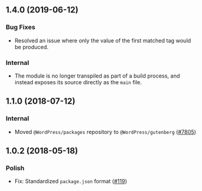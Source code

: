 ## 1.4.0 (2019-06-12)

### Bug Fixes

- Resolved an issue where only the value of the first matched tag would be produced.

### Internal

- The module is no longer transpiled as part of a build process, and instead exposes its source directly as the `main` file.

## 1.1.0 (2018-07-12)

### Internal

- Moved `@WordPress/packages` repository to `@WordPress/gutenberg` ([#7805](https://github.com/WordPress/gutenberg/pull/7805))

## 1.0.2 (2018-05-18)

### Polish

- Fix: Standardized `package.json` format  ([#119](https://github.com/WordPress/packages/pull/119))
